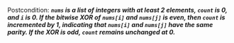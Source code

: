 Postcondition: ***`nums` is a list of integers with at least 2 elements, `count` is 0, and `i` is 0. If the bitwise XOR of `nums[i]` and `nums[j]` is even, then `count` is incremented by 1, indicating that `nums[i]` and `nums[j]` have the same parity. If the XOR is odd, `count` remains unchanged at 0.***